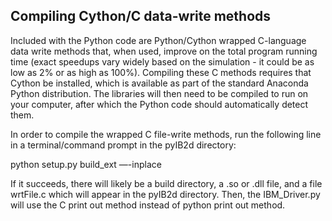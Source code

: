 ## Compiling Cython/C data-write methods

Included with the Python code are Python/Cython wrapped C-language data write methods that, when used, improve on the total program running time (exact speedups vary widely based on the simulation - it could be as low as 2% or as high as 100%). Compiling these C methods requires that Cython be installed, which is available as part of the standard Anaconda Python distribution. The libraries will then need to be compiled to run on your computer, after which the Python code should automatically detect them.

In order to compile the wrapped C file-write methods, run the following line in a terminal/command prompt in the pyIB2d directory:

python setup.py build_ext —-inplace

If it succeeds, there will likely be a build directory, a .so or .dll file, and a file wrtFile.c which will appear in the pyIB2d directory.
Then, the IBM_Driver.py will use the C print out method instead of python print out method.
